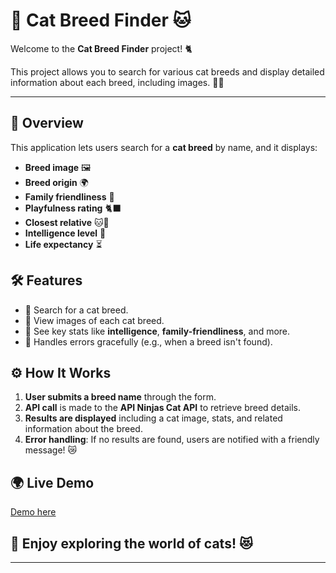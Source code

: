 # 🐾 Cat Breed Finder 🐱

Welcome to the **Cat Breed Finder** project! 🐈

This project allows you to search for various cat breeds and display detailed information about each breed, including images. 🐾✨

---

## 🚀 Overview

This application lets users search for a **cat breed** by name, and it displays:

- **Breed image** 🖼️
- **Breed origin** 🌍
- **Family friendliness** 💚
- **Playfulness rating** 🐈‍⬛
- **Closest relative** 🐱💖
- **Intelligence level** 🧠
- **Life expectancy** ⏳

## 🛠️ Features

- 🐾 Search for a cat breed.
- 📸 View images of each cat breed.
- 💬 See key stats like **intelligence**, **family-friendliness**, and more.
- 🔄 Handles errors gracefully (e.g., when a breed isn't found).

## ⚙️ How It Works

1. **User submits a breed name** through the form.
2. **API call** is made to the **API Ninjas Cat API** to retrieve breed details.
3. **Results are displayed** including a cat image, stats, and related information about the breed.
4. **Error handling**: If no results are found, users are notified with a friendly message! 😿

## 🌍 Live Demo
[Demo here](https://simonsjostrand-portfolio.github.io/cat-breed-finder/)

## 🌟 Enjoy exploring the world of cats! 😻

---
